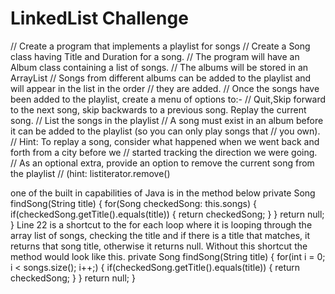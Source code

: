 # LinkedList Challenge

// Create a program that implements a playlist for songs
// Create a Song class having Title and Duration for a song.
// The program will have an Album class containing a list of songs.
// The albums will be stored in an ArrayList
// Songs from different albums can be added to the playlist and will appear in the list in the order
// they are added.
// Once the songs have been added to the playlist, create a menu of options to:-
// Quit,Skip forward to the next song, skip backwards to a previous song.  Replay the current song.
// List the songs in the playlist
// A song must exist in an album before it can be added to the playlist (so you can only play songs that
// you own).
// Hint:  To replay a song, consider what happened when we went back and forth from a city before we
// started tracking the direction we were going.
// As an optional extra, provide an option to remove the current song from the playlist
// (hint: listiterator.remove()

one of the built in capabilities of Java is in the method below
private Song findSong(String title) {
for(Song checkedSong: this.songs) {
if(checkedSong.getTitle().equals(title)) {
    return checkedSong;
}
}
return null;
}
Line 22 is a shortcut to the for each loop where it is looping through the 
array list of songs, checking the title and if there is a title that matches,
it returns that song title, otherwise it returns null.  Without this shortcut 
the method would look like this.
private Song findSong(String title) {
    for(int i = 0; i < songs.size(); i++;) {
    if(checkedSong.getTitle().equals(title)) {
    return checkedSong;
}
}
return null;
}